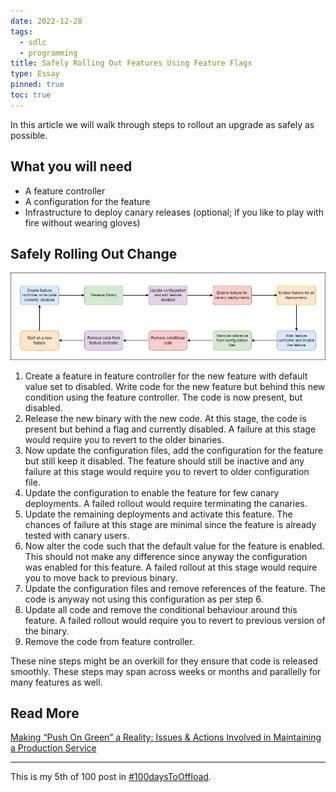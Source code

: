 ```yaml
---
date: 2022-12-28
tags:
  - sdlc
  - programming
title: Safely Rolling Out Features Using Feature Flags
type: Essay
pinned: true
toc: true
---
```


In this article we will walk through steps to rollout an upgrade as safely as
possible.

## What you will need

* A feature controller
* A configuration for the feature
* Infrastructure to deploy canary releases (optional; if you like to play with
  fire without wearing gloves)

## Safely Rolling Out Change

![alt An overview of safely rolling out change](9steps.jpg "An overview of safely rolling out change")

1. Create a feature in feature controller for the new feature with default value
   set to disabled. Write code for the new feature but behind this new condition
   using the feature controller. The code is now present, but disabled.
2. Release the new binary with the new code. At this stage, the code is present
   but behind a flag and currently disabled. A failure at this stage would
   require you to revert to the older binaries.
3. Now update the configuration files, add the configuration for the feature
   but still keep it disabled. The feature should still be inactive and any
   failure at this stage would require you to revert to older configuration
   file.
4. Update the configuration to enable the feature for few canary deployments.
   A failed rollout would require terminating the canaries.
5. Update the remaining deployments and activate this feature. The chances of
   failure at this stage are minimal since the feature is already tested with
   canary users.
6. Now alter the code such that the default value for the feature is enabled.
   This should not make any difference since anyway the configuration was enabled
   for this feature. A failed rollout at this stage would require you to move
   back to previous binary.
7. Update the configuration files and remove references of the feature. The code
   is anyway not using this configuration as per step 6.
8. Update all code and remove the conditional behaviour around this feature. A
   failed rollout would require you to revert to previous version of the binary.
9. Remove the code from feature controller.

These nine steps might be an overkill for they ensure that code is released
smoothly. These steps may span across weeks or months and parallelly for many
features as well.

## Read More

[Making “Push On Green” a Reality: Issues & Actions Involved in Maintaining a Production Service](https://research.google/pubs/pub42576/)

---

This is my 5th of 100 post in [#100daysToOffload](https://100daystooffload.com/).